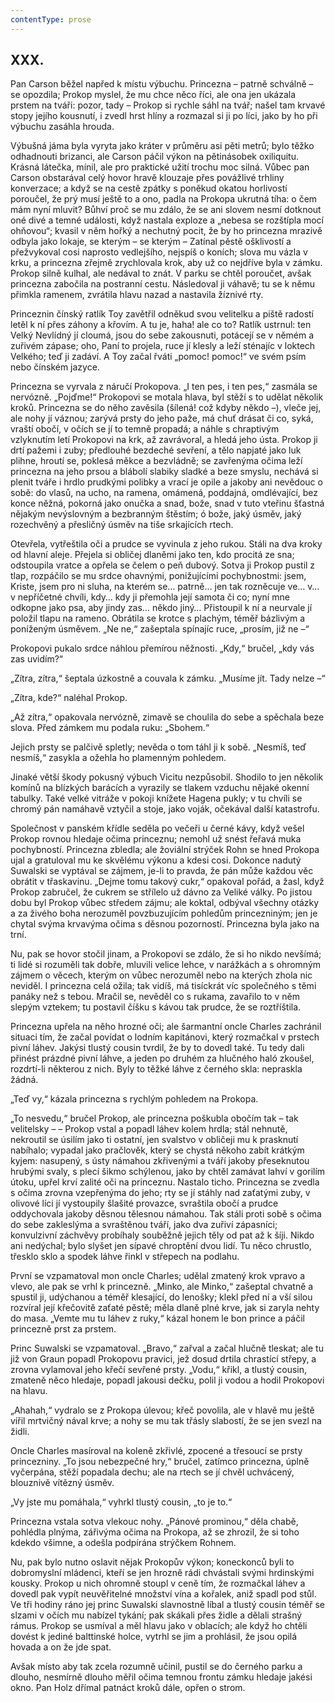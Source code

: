 ```yaml
---
contentType: prose
---
```


## XXX.

Pan Carson běžel napřed k místu výbuchu. Princezna – patrně schválně – se opozdila; Prokop myslel, že mu chce něco říci, ale ona jen ukázala prstem na tváři: pozor, tady – Prokop si rychle sáhl na tvář; našel tam krvavé stopy jejího kousnutí, i zvedl hrst hlíny a rozmazal si ji po líci, jako by ho při výbuchu zasáhla hrouda.

Výbušná jáma byla vyryta jako kráter v průměru asi pěti metrů; bylo těžko odhadnouti brizanci, ale Carson páčil výkon na pětinásobek oxiliquitu. Krásná látečka, mínil, ale pro praktické užití trochu moc silná. Vůbec pan Carson obstarával celý hovor hravě klouzaje přes povážlivé trhliny konverzace; a když se na cestě zpátky s poněkud okatou horlivostí poroučel, že prý musí ještě to a ono, padla na Prokopa ukrutná tíha: o čem mám nyní mluvit? Bůhví proč se mu zdálo, že se ani slovem nesmí dotknout oné divé a temné události, když nastala exploze a „nebesa se rozštípla mocí ohňovou“; kvasil v něm hořký a nechutný pocit, že by ho princezna mrazivě odbyla jako lokaje, se kterým – se kterým – Zatínal pěstě ošklivostí a přežvykoval cosi naprosto vedlejšího, nejspíš o koních; slova mu vázla v krku, a princezna zřejmě zrychlovala krok, aby už co nejdříve byla v zámku. Prokop silně kulhal, ale nedával to znát. V parku se chtěl poroučet, avšak princezna zabočila na postranní cestu. Následoval ji váhavě; tu se k němu přimkla ramenem, zvrátila hlavu nazad a nastavila žíznivé rty.

Princeznin čínský ratlík Toy zavětřil odněkud svou velitelku a piště radostí letěl k ní přes záhony a křovím. A tu je, haha! ale co to? Ratlík ustrnul: ten Velký Nevlídný jí cloumá, jsou do sebe zakousnuti, potácejí se v němém a zuřivém zápase; oho, Paní to projela, ruce jí klesly a leží sténajíc v loktech Velkého; teď ji zadáví. A Toy začal řváti „pomoc! pomoc!“ ve svém psím nebo čínském jazyce.

Princezna se vyrvala z náručí Prokopova. „I ten pes, i ten pes,“ zasmála se nervózně. „Pojďme!“ Prokopovi se motala hlava, byl stěží s to udělat několik kroků. Princezna se do něho zavěsila (šílená! což kdyby někdo –), vleče jej, ale nohy jí váznou; zarývá prsty do jeho paže, má chuť drásat či co, syká, vraští obočí, v očích se jí to temně propadá; a náhle s chraptivým vzlyknutím letí Prokopovi na krk, až zavrávoral, a hledá jeho ústa. Prokop ji drtí pažemi i zuby; předlouhé bezdeché sevření, a tělo napjaté jako luk plihne, hroutí se, poklesá měkce a bezvládně; se zavřenýma očima leží princezna na jeho prsou a blábolí slabiky sladké a beze smyslu, nechává si plenit tváře i hrdlo prudkými polibky a vrací je opile a jakoby ani nevědouc o sobě: do vlasů, na ucho, na ramena, omámená, poddajná, omdlévající, bez konce něžná, pokorná jako onučka a snad, bože, snad v tuto vteřinu šťastná nějakým nevýslovným a bezbranným štěstím; ó bože, jaký úsměv, jaký rozechvěný a přesličný úsměv na tiše srkajících rtech.

Otevřela, vytřeštila oči a prudce se vyvinula z jeho rukou. Stáli na dva kroky od hlavní aleje. Přejela si obličej dlaněmi jako ten, kdo procitá ze sna; odstoupila vratce a opřela se čelem o peň dubový. Sotva ji Prokop pustil z tlap, rozpáčilo se mu srdce ohavnými, ponižujícími pochybnostmi: jsem, Kriste, jsem pro ni sluha, na kterém se… patrně… jen tak rozněcuje ve… v… v nepříčetné chvíli, kdy… kdy ji přemohla její samota či co; nyní mne odkopne jako psa, aby jindy zas… někdo jiný… Přistoupil k ní a neurvale jí položil tlapu na rameno. Obrátila se krotce s plachým, téměř bázlivým a poníženým úsměvem. „Ne ne,“ zašeptala spínajíc ruce, „prosím, již ne –“

Prokopovi pukalo srdce náhlou přemírou něžnosti. „Kdy,“ bručel, „kdy vás zas uvidím?“

„Zítra, zítra,“ šeptala úzkostně a couvala k zámku. „Musíme jít. Tady nelze –“

„Zítra, kde?“ naléhal Prokop.

„Až zítra,“ opakovala nervózně, zimavě se choulila do sebe a spěchala beze slova. Před zámkem mu podala ruku: „Sbohem.“

Jejich prsty se palčivě spletly; nevěda o tom táhl ji k sobě. „Nesmíš, teď nesmíš,“ zasykla a ožehla ho plamenným pohledem.

Jinaké větší škody pokusný výbuch Vicitu nezpůsobil. Shodilo to jen několik komínů na blízkých barácích a vyrazily se tlakem vzduchu nějaké okenní tabulky. Také velké vitráže v pokoji knížete Hagena pukly; v tu chvíli se chromý pán namáhavě vztyčil a stoje, jako voják, očekával další katastrofu.

Společnost v panském křídle seděla po večeři u černé kávy, když vešel Prokop rovnou hledaje očima princeznu; nemohl už snést řeřavá muka pochybností. Princezna zbledla; ale žoviální strýček Rohn se hned Prokopa ujal a gratuloval mu ke skvělému výkonu a kdesi cosi. Dokonce nadutý Suwalski se vyptával se zájmem, je-li to pravda, že pán může každou věc obrátit v třaskavinu. „Dejme tomu takový cukr,“ opakoval pořád, a žasl, když Prokop zabručel, že cukrem se střílelo už dávno za Veliké války. Po jistou dobu byl Prokop vůbec středem zájmu; ale koktal, odbýval všechny otázky a za živého boha nerozuměl povzbuzujícím pohledům princezniným; jen je chytal svýma krvavýma očima s děsnou pozorností. Princezna byla jako na trní.

Nu, pak se hovor stočil jinam, a Prokopovi se zdálo, že si ho nikdo nevšímá; ti lidé si rozuměli tak dobře, mluvili velice lehce, v narážkách a s ohromným zájmem o věcech, kterým on vůbec nerozuměl nebo na kterých zhola nic neviděl. I princezna celá ožila; tak vidíš, má tisíckrát víc společného s těmi panáky než s tebou. Mračil se, nevěděl co s rukama, zavařilo to v něm slepým vztekem; tu postavil číšku s kávou tak prudce, že se roztříštila.

Princezna upřela na něho hrozné oči; ale šarmantní oncle Charles zachránil situaci tím, že začal povídat o lodním kapitánovi, který rozmačkal v prstech pivní láhev. Jakýsi tlustý cousin tvrdil, že by to dovedl také. Tu tedy dali přinést prázdné pivní láhve, a jeden po druhém za hlučného haló zkoušel, rozdrtí-li některou z nich. Byly to těžké láhve z černého skla: nepraskla žádná.

„Teď vy,“ kázala princezna s rychlým pohledem na Prokopa.

„To nesvedu,“ bručel Prokop, ale princezna poškubla obočím tak – tak velitelsky – – Prokop vstal a popadl láhev kolem hrdla; stál nehnutě, nekroutil se úsilím jako ti ostatní, jen svalstvo v obličeji mu k prasknutí nabíhalo; vypadal jako pračlověk, který se chystá někoho zabít krátkým kyjem: nasupený, s ústy námahou zkřivenými a tváří jakoby přeseknutou hrubými svaly, s plecí šikmo schýlenou, jako by chtěl zamávat lahví v gorilím útoku, upřel krví zalité oči na princeznu. Nastalo ticho. Princezna se zvedla s očima zrovna vzepřenýma do jeho; rty se jí stáhly nad zaťatými zuby, v olivové líci jí vystoupily šlašité provazce, svraštila obočí a prudce oddychovala jakoby děsnou tělesnou námahou. Tak stáli proti sobě s očima do sebe zakleslýma a svraštěnou tváří, jako dva zuřiví zápasníci; konvulzivní záchvěvy probíhaly souběžně jejich těly od pat až k šíji. Nikdo ani nedýchal; bylo slyšet jen sípavé chroptění dvou lidí. Tu něco chrustlo, třesklo sklo a spodek láhve řinkl v střepech na podlahu.

První se vzpamatoval mon oncle Charles; udělal zmatený krok vpravo a vlevo, ale pak se vrhl k princezně. „Minko, ale Minko,“ zašeptal chvatně a spustil ji, udýchanou a téměř klesající, do lenošky; klekl před ní a vší silou rozvíral její křečovitě zaťaté pěstě; měla dlaně plné krve, jak si zaryla nehty do masa. „Vemte mu tu láhev z ruky,“ kázal honem le bon prince a páčil princezně prst za prstem.

Princ Suwalski se vzpamatoval. „Bravo,“ zařval a začal hlučně tleskat; ale tu již von Graun popadl Prokopovu pravici, jež dosud drtila chrastící střepy, a zrovna vylamoval jeho křečí sevřené prsty. „Vodu,“ křikl, a tlustý cousin, zmateně něco hledaje, popadl jakousi dečku, polil ji vodou a hodil Prokopovi na hlavu.

„Ahahah,“ vydralo se z Prokopa úlevou; křeč povolila, ale v hlavě mu ještě vířil mrtvičný nával krve; a nohy se mu tak třásly slabostí, že se jen svezl na židli.

Oncle Charles masíroval na koleně zkřivlé, zpocené a třesoucí se prsty princezniny. „To jsou nebezpečné hry,“ bručel, zatímco princezna, úplně vyčerpána, stěží popadala dechu; ale na rtech se jí chvěl uchvácený, blouznivě vítězný úsměv.

„Vy jste mu pomáhala,“ vyhrkl tlustý cousin, „to je to.“

Princezna vstala sotva vlekouc nohy. „Pánové prominou,“ děla chabě, pohlédla plnýma, zářivýma očima na Prokopa, až se zhrozil, že si toho kdekdo všimne, a odešla podpírána strýčkem Rohnem.

Nu, pak bylo nutno oslavit nějak Prokopův výkon; koneckonců byli to dobromyslní mládenci, kteří se jen hrozně rádi chvástali svými hrdinskými kousky. Prokop u nich ohromně stoupl v ceně tím, že rozmačkal láhev a dovedl pak vypít neuvěřitelné množství vína a kořalek, aniž spadl pod stůl. Ve tři hodiny ráno jej princ Suwalski slavnostně líbal a tlustý cousin téměř se slzami v očích mu nabízel tykání; pak skákali přes židle a dělali strašný rámus. Prokop se usmíval a měl hlavu jako v oblacích; ale když ho chtěli dovést k jediné balttinské holce, vytrhl se jim a prohlásil, že jsou opilá hovada a on že jde spat.

Avšak místo aby tak zcela rozumně učinil, pustil se do černého parku a dlouho, nesmírně dlouho měřil očima temnou frontu zámku hledaje jakési okno. Pan Holz dřímal patnáct kroků dále, opřen o strom.
